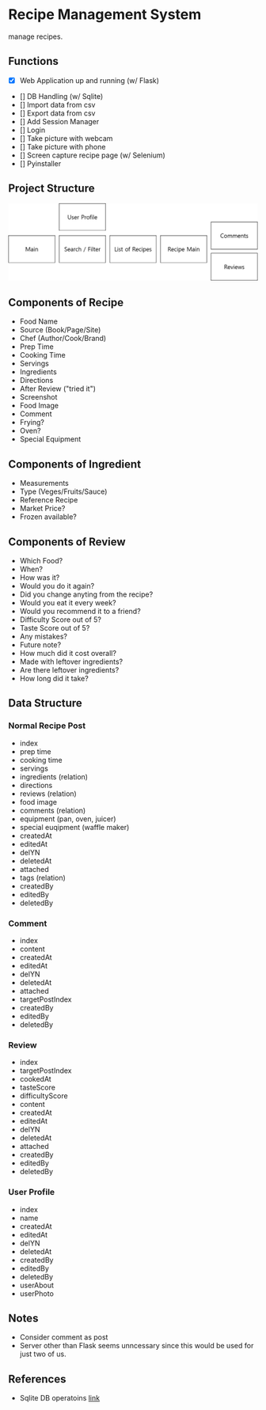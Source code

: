 # Recipe Management System

manage recipes.

## Functions

- [x] Web Application up and running (w/ Flask)
- [] DB Handling (w/ Sqlite)
- [] Import data from csv
- [] Export data from csv
- [] Add Session Manager
- [] Login
- [] Take picture with webcam
- [] Take picture with phone
- [] Screen capture recipe page (w/ Selenium)
- [] Pyinstaller

## Project Structure

![project_structure](/rms_structure.png)

## Components of Recipe

- Food Name
- Source (Book/Page/Site)
- Chef (Author/Cook/Brand)
- Prep Time
- Cooking Time
- Servings
- Ingredients
- Directions
- After Review ("tried it")
- Screenshot
- Food Image
- Comment
- Frying?
- Oven?
- Special Equipment

## Components of Ingredient

- Measurements
- Type (Veges/Fruits/Sauce)
- Reference Recipe
- Market Price?
- Frozen available?

## Components of Review

- Which Food?
- When?
- How was it?
- Would you do it again?
- Did you change anyting from the recipe?
- Would you eat it every week?
- Would you recommend it to a friend?
- Difficulty Score out of 5?
- Taste Score out of 5?
- Any mistakes?
- Future note?
- How much did it cost overall?
- Made with leftover ingredients?
- Are there leftover ingredients?
- How long did it take?

## Data Structure

### Normal Recipe Post

- index
- prep time
- cooking time
- servings
- ingredients (relation)
- directions
- reviews (relation)
- food image
- comments (relation)
- equipment (pan, oven, juicer)
- special euqipment (waffle maker)
- createdAt
- editedAt
- delYN
- deletedAt
- attached
- tags (relation)
- createdBy
- editedBy
- deletedBy

### Comment

- index
- content
- createdAt
- editedAt
- delYN
- deletedAt
- attached
- targetPostIndex
- createdBy
- editedBy
- deletedBy

### Review

- index
- targetPostIndex
- cookedAt
- tasteScore
- difficultyScore
- content
- createdAt
- editedAt
- delYN
- deletedAt
- attached
- createdBy
- editedBy
- deletedBy

### User Profile

- index
- name
- createdAt
- editedAt
- delYN
- deletedAt
- createdBy
- editedBy
- deletedBy
- userAbout
- userPhoto

## Notes

- Consider comment as post
- Server other than Flask seems unncessary since this would be used for just two of us.

## References

- Sqlite DB operatoins [link](https://flask.palletsprojects.com/en/1.1.x/patterns/sqlite3/)
